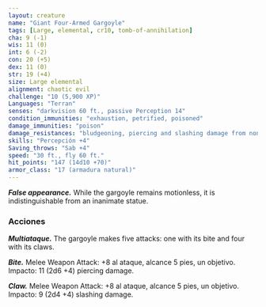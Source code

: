 ```yaml
---
layout: creature
name: "Giant Four-Armed Gargoyle"
tags: [Large, elemental, cr10, tomb-of-annihilation]
cha: 9 (-1)
wis: 11 (0)
int: 6 (-2)
con: 20 (+5)
dex: 11 (0)
str: 19 (+4)
size: Large elemental
alignment: chaotic evil
challenge: "10 (5,900 XP)"
Languages: "Terran"
senses: "darkvision 60 ft., passive Perception 14"
condition_immunities: "exhaustion, petrified, poisoned"
damage_immunities: "poison"
damage_resistances: "bludgeoning, piercing and slashing damage from nonmagical attacks not made with adamantine weapons"
skills: "Percepción +4"
Saving_throws: "Sab +4"
speed: "30 ft., fly 60 ft."
hit_points: "147 (14d10 +70)"
armor_class: "17 (armadura natural)"
---
```


***False appearance.*** While the gargoyle remains motionless, it is indistinguishable from an inanimate statue.

### Acciones

***Multiataque.*** The gargoyle makes five attacks: one with its bite and four with its claws.

***Bite.*** Melee Weapon Attack: +8 al ataque, alcance 5 pies, un objetivo. Impacto: 11 (2d6 +4) piercing damage.

***Claw.*** Melee Weapon Attack: +8 al ataque, alcance 5 pies, un objetivo. Impacto: 9 (2d4 +4) slashing damage.